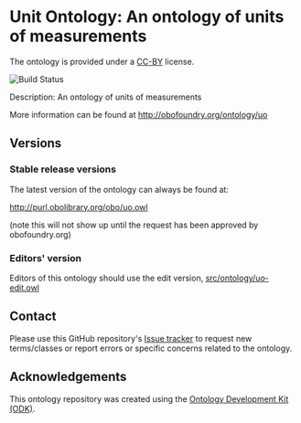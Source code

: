 # Unit Ontology: An ontology of units of measurements

The ontology is provided under a [CC-BY](https://creativecommons.org/licenses/by/2.0/) license.

![Build Status](https://github.com/bio-ontology-research-group/unit-ontology/workflows/CI/badge.svg)

Description: An ontology of units of measurements

More information can be found at http://obofoundry.org/ontology/uo

## Versions

### Stable release versions

The latest version of the ontology can always be found at:

http://purl.obolibrary.org/obo/uo.owl

(note this will not show up until the request has been approved by obofoundry.org)

### Editors' version

Editors of this ontology should use the edit version, [src/ontology/uo-edit.owl](src/ontology/uo-edit.owl)

## Contact

Please use this GitHub repository's [Issue tracker](https://github.com/bio-ontology-research-group/unit-ontology/issues) to request new terms/classes or report errors or specific concerns related to the ontology.

## Acknowledgements

This ontology repository was created using the [Ontology Development Kit (ODK)](https://github.com/INCATools/ontology-development-kit).

